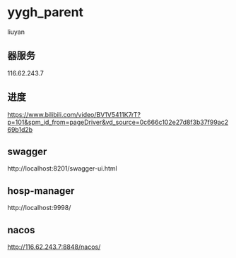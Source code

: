 # yygh_parent
liuyan

## 器服务
116.62.243.7

## 进度
https://www.bilibili.com/video/BV1V5411K7rT?p=101&spm_id_from=pageDriver&vd_source=0c666c102e27d8f3b37f99ac269b1d2b

## swagger
http://localhost:8201/swagger-ui.html

## hosp-manager
http://localhost:9998/

## nacos
http://116.62.243.7:8848/nacos/
